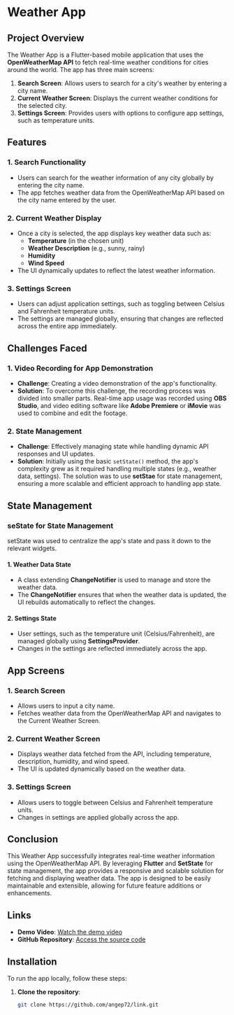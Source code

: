 # Weather App

## Project Overview

The Weather App is a Flutter-based mobile application that uses the **OpenWeatherMap API** to fetch real-time weather conditions for cities around the world. The app has three main screens:

1. **Search Screen**: Allows users to search for a city's weather by entering a city name.
2. **Current Weather Screen**: Displays the current weather conditions for the selected city.
3. **Settings Screen**: Provides users with options to configure app settings, such as temperature units.

## Features

### 1. Search Functionality
- Users can search for the weather information of any city globally by entering the city name.
- The app fetches weather data from the OpenWeatherMap API based on the city name entered by the user.

### 2. Current Weather Display
- Once a city is selected, the app displays key weather data such as:
  - **Temperature** (in the chosen unit)
  - **Weather Description** (e.g., sunny, rainy)
  - **Humidity**
  - **Wind Speed**
- The UI dynamically updates to reflect the latest weather information.

### 3. Settings Screen
- Users can adjust application settings, such as toggling between Celsius and Fahrenheit temperature units.
- The settings are managed globally, ensuring that changes are reflected across the entire app immediately.

## Challenges Faced

### 1. Video Recording for App Demonstration
- **Challenge**: Creating a video demonstration of the app's functionality.
- **Solution**: To overcome this challenge, the recording process was divided into smaller parts. Real-time app usage was recorded using **OBS Studio**, and video editing software like **Adobe Premiere** or **iMovie** was used to combine and edit the footage.

### 2. State Management
- **Challenge**: Effectively managing state while handling dynamic API responses and UI updates.
- **Solution**: Initially using the basic `setState()` method, the app's complexity grew as it required handling multiple states (e.g., weather data, settings). The solution was to use **setStae** for state management, ensuring a more scalable and efficient approach to handling app state.

## State Management

### **seState** for State Management

setState was used to centralize the app's state and pass it down to the relevant widgets.

#### 1. Weather Data State
- A class extending **ChangeNotifier** is used to manage and store the weather data.
- The **ChangeNotifier** ensures that when the weather data is updated, the UI rebuilds automatically to reflect the changes.

#### 2. Settings State
- User settings, such as the temperature unit (Celsius/Fahrenheit), are managed globally using **SettingsProvider**.
- Changes in the settings are reflected immediately across the app.

## App Screens

### 1. **Search Screen**
- Allows users to input a city name.
- Fetches weather data from the OpenWeatherMap API and navigates to the Current Weather Screen.

### 2. **Current Weather Screen**
- Displays weather data fetched from the API, including temperature, description, humidity, and wind speed.
- The UI is updated dynamically based on the weather data.

### 3. **Settings Screen**
- Allows users to toggle between Celsius and Fahrenheit temperature units.
- Changes in settings are applied globally across the app.

## Conclusion

This Weather App successfully integrates real-time weather information using the OpenWeatherMap API. By leveraging **Flutter** and **SetState** for state management, the app provides a responsive and scalable solution for fetching and displaying weather data. The app is designed to be easily maintainable and extensible, allowing for future feature additions or enhancements.

## Links
- **Demo Video**: [Watch the demo video](https://www.loom.com/share/b2ea9eabc1ae4a7785d3a22ff10dce49)
- **GitHub Repository**: [Access the source code](https://github.com/angep72/link.git)

## Installation

To run the app locally, follow these steps:

1. **Clone the repository**:
   ```bash
   git clone https://github.com/angep72/link.git
